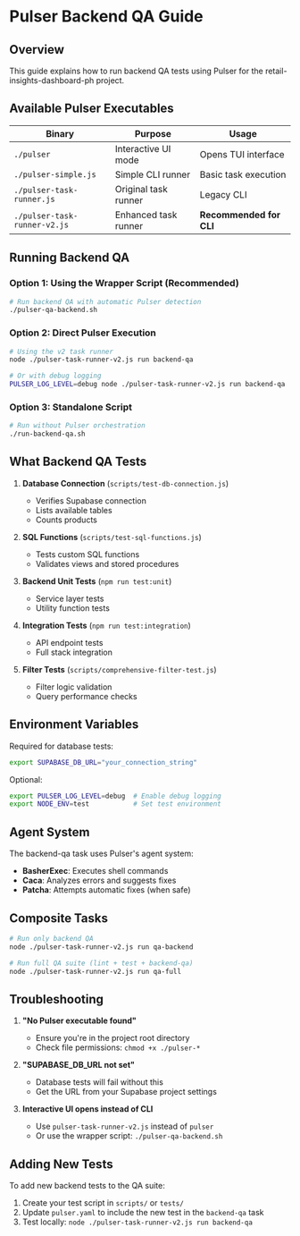 # Pulser Backend QA Guide

## Overview

This guide explains how to run backend QA tests using Pulser for the retail-insights-dashboard-ph project.

## Available Pulser Executables

| Binary                       | Purpose              | Usage                   |
| ---------------------------- | -------------------- | ----------------------- |
| `./pulser`                   | Interactive UI mode  | Opens TUI interface     |
| `./pulser-simple.js`         | Simple CLI runner    | Basic task execution    |
| `./pulser-task-runner.js`    | Original task runner | Legacy CLI              |
| `./pulser-task-runner-v2.js` | Enhanced task runner | **Recommended for CLI** |

## Running Backend QA

### Option 1: Using the Wrapper Script (Recommended)

```bash
# Run backend QA with automatic Pulser detection
./pulser-qa-backend.sh
```

### Option 2: Direct Pulser Execution

```bash
# Using the v2 task runner
node ./pulser-task-runner-v2.js run backend-qa

# Or with debug logging
PULSER_LOG_LEVEL=debug node ./pulser-task-runner-v2.js run backend-qa
```

### Option 3: Standalone Script

```bash
# Run without Pulser orchestration
./run-backend-qa.sh
```

## What Backend QA Tests

1. **Database Connection** (`scripts/test-db-connection.js`)

   - Verifies Supabase connection
   - Lists available tables
   - Counts products

2. **SQL Functions** (`scripts/test-sql-functions.js`)

   - Tests custom SQL functions
   - Validates views and stored procedures

3. **Backend Unit Tests** (`npm run test:unit`)

   - Service layer tests
   - Utility function tests

4. **Integration Tests** (`npm run test:integration`)

   - API endpoint tests
   - Full stack integration

5. **Filter Tests** (`scripts/comprehensive-filter-test.js`)
   - Filter logic validation
   - Query performance checks

## Environment Variables

Required for database tests:

```bash
export SUPABASE_DB_URL="your_connection_string"
```

Optional:

```bash
export PULSER_LOG_LEVEL=debug  # Enable debug logging
export NODE_ENV=test           # Set test environment
```

## Agent System

The backend-qa task uses Pulser's agent system:

- **BasherExec**: Executes shell commands
- **Caca**: Analyzes errors and suggests fixes
- **Patcha**: Attempts automatic fixes (when safe)

## Composite Tasks

```bash
# Run only backend QA
node ./pulser-task-runner-v2.js run qa-backend

# Run full QA suite (lint + test + backend-qa)
node ./pulser-task-runner-v2.js run qa-full
```

## Troubleshooting

1. **"No Pulser executable found"**

   - Ensure you're in the project root directory
   - Check file permissions: `chmod +x ./pulser-*`

2. **"SUPABASE_DB_URL not set"**

   - Database tests will fail without this
   - Get the URL from your Supabase project settings

3. **Interactive UI opens instead of CLI**
   - Use `pulser-task-runner-v2.js` instead of `pulser`
   - Or use the wrapper script: `./pulser-qa-backend.sh`

## Adding New Tests

To add new backend tests to the QA suite:

1. Create your test script in `scripts/` or `tests/`
2. Update `pulser.yaml` to include the new test in the `backend-qa` task
3. Test locally: `node ./pulser-task-runner-v2.js run backend-qa`
